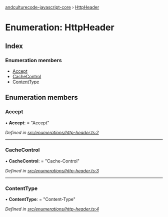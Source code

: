[andculturecode-javascript-core](../README.md) › [HttpHeader](httpheader.md)

# Enumeration: HttpHeader

## Index

### Enumeration members

* [Accept](httpheader.md#accept)
* [CacheControl](httpheader.md#cachecontrol)
* [ContentType](httpheader.md#contenttype)

## Enumeration members

###  Accept

• **Accept**: = "Accept"

*Defined in [src/enumerations/http-header.ts:2](https://github.com/AndcultureCode/AndcultureCode.JavaScript.Core/blob/52c4b09/src/enumerations/http-header.ts#L2)*

___

###  CacheControl

• **CacheControl**: = "Cache-Control"

*Defined in [src/enumerations/http-header.ts:3](https://github.com/AndcultureCode/AndcultureCode.JavaScript.Core/blob/52c4b09/src/enumerations/http-header.ts#L3)*

___

###  ContentType

• **ContentType**: = "Content-Type"

*Defined in [src/enumerations/http-header.ts:4](https://github.com/AndcultureCode/AndcultureCode.JavaScript.Core/blob/52c4b09/src/enumerations/http-header.ts#L4)*
